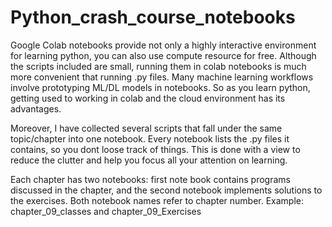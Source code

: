 # Python_crash_course_notebooks

Google Colab notebooks provide not only a highly interactive environment for learning python, you can also use compute resource for free. Although the scripts included are small, running them in colab notebooks is much more convenient that running .py files. Many machine learning workflows involve prototyping ML/DL models in notebooks. So as you learn python, getting used to working in colab and the cloud environment has its advantages.

Moreover, I have collected several scripts that fall under the same topic/chapter into one notebook. Every notebook lists the .py files it contains, so you dont loose track of things. This is done with a view to reduce the clutter and help you focus all your attention on learning. 

Each chapter has two notebooks: first note book contains programs discussed in the chapter, and the second notebook implements solutions to the exercises. Both notebook names refer to chapter number. Example: chapter_09_classes and chapter_09_Exercises 
